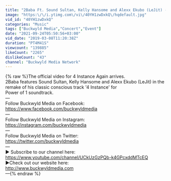 ```yaml
---
title: "2Baba Ft. Sound Sultan, Kelly Hansome and Alexx Ekubo (LeJit) - 4 Instance Again"
image: "https:\/\/i.ytimg.com\/vi\/40YH1zwDxkQ\/hqdefault.jpg"
vid_id: "40YH1zwDxkQ"
categories: "Music"
tags: ["Buckwyld Media","Concert","Event"]
date: "2021-09-24T05:50:56+03:00"
vid_date: "2019-03-08T11:20:38Z"
duration: "PT4M41S"
viewcount: "139885"
likeCount: "2265"
dislikeCount: "43"
channel: "Buckwyld Media Network"
---
```

{% raw %}The official video for 4 Instance Again arrives.<br />2Baba features Sound Sultan, Kelly Hansome and Alexx Ekubo (LeJit) in the remake of his classic conscious track '4 Instance' for<br />Power of 1 soundtrack.<br />—<br />Follow Buckwyld Media on Facebook:<br /><a rel="nofollow" target="blank" href="https://www.facebook.com/buckwyldmedia">https://www.facebook.com/buckwyldmedia</a><br />—<br />Follow Buckwyld Media on Instagram:<br /><a rel="nofollow" target="blank" href="https://instagram.com/buckwyldmedia">https://instagram.com/buckwyldmedia</a><br />—<br />Follow Buckwyld Media on Twitter:<br /><a rel="nofollow" target="blank" href="https://twitter.com/buckwyldmedia">https://twitter.com/buckwyldmedia</a><br />—<br />► Subscribe to our channel here: <a rel="nofollow" target="blank" href="https://www.youtube.com/channel/UCkUzGzPQb-k4GPcxddMTcEQ">https://www.youtube.com/channel/UCkUzGzPQb-k4GPcxddMTcEQ</a><br />►Check out our website here:<br /><a rel="nofollow" target="blank" href="http://www.buckwyldmedia.com">http://www.buckwyldmedia.com</a><br />—{% endraw %}
